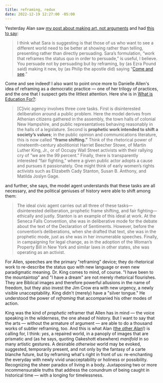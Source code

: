 ```yaml
---
title: reframing, redux
date: 2022-12-19 12:27:00 -05:00
---
```


Yesterday Alan saw [my post about making art, not arguments](https://sarahendren.com/2022/12/19/art-not-argument/) and had [this to say](https://blog.ayjay.org/beyond-persuasion/):

>I think what Sara is suggesting is that those of us who want to see a different world need to be better at showing rather than telling, presenting rather than directly persuading. Sara’s formulation, “work that reframes the status quo in order to persuade,” is useful, I believe. You persuade not by persuading but by reframing, by (as Ezra Pound said) making it new, by (as Philip the apostle did) saying “[Come and see](https://blog.ayjay.org/more-on-invitation/).” 

Come and see indeed! I also want to point once more to Danielle Allen's idea of reframing as a democratic practice — one of her trilogy of practices, and the one that I suspect gets the littlest attention. Here she is in [What is Education For?](https://www.bostonreview.net/forum/danielle-allen-what-is-education-for/):

>[C]ivic agency involves three core tasks. First is disinterested deliberation around a public problem. Here the model derives from Athenian citizens gathered in the assembly, the town halls of colonial New Hampshire, and public representatives behaving reasonably in the halls of a legislature. Second is **prophetic work intended to shift a society’s values**; in the public opinion and communications literature, this is now called **“frame shifting.”** Think of the rhetorical power of nineteenth-century abolitionist Harriet Beecher Stowe, of Martin Luther King, Jr., or of Occupy Wall Street activists with their rallying cry of “we are the 99 percent.” Finally, there is transparently interested “fair fighting,” where a given public actor adopts a cause and pursues it passionately. One might think of early women’s rights activists such as Elizabeth Cady Stanton, Susan B. Anthony, and Matilda Joslyn Gage.

and further, she says, the model agent understands that these tasks are all necessary, and the political geniuses of history were able to shift among them: 

>The ideal civic agent carries out all three of these tasks—disinterested deliberation, prophetic frame shifting, and fair fighting—ethically and justly. Stanton is an example of this ideal at work. At the Seneca Falls Convention, she was in deliberative mode for the debate about the text of the Declaration of Sentiments. However, before the convention’s deliberations, when she drafted that text, she was in the prophetic mode, just as she was in her innumerable speeches. Finally, in campaigning for legal change, as in the adoption of the Woman’s Property Bill in New York and similar laws in other states, she was operating as an activist.

For Allen, speeches are the primary "reframing" device; they do rhetorical work to re-describe the status quo with new language or even new paradigmatic meaning. Dr. King comes to mind, of course. "I have been to the mountaintop" and "I have a dream" are not merely rhetorical flourishes. They are Biblical images and therefore powerful allusions in the name of freedom, but they also invest the Jim Crow era with new urgency, a newly visible unacceptability. King didn't (merely) have a "silver tongue." He understood the power of *reframing* that accompanied his other modes of action.

King was the kind of *prophetic* reframer that Allen has in mind — the voice speaking in the wilderness, the one ahead of history. But I want to say that the arts — without the armature of argument — are able to do a thousand works of subtler reframing, too. And this is what Alan ([the other Alan](https://blog.ayjay.org/beyond-persuasion/)!) is calling for, I think: *yes*, a repaired world, in a panoply of images that are prismatic and (as he says, quoting Oakeshott elsewhere) *manifold* in so many artistic gestures. A desirable *otherwise* world may be evoked, suggested, temporarily present, and not only by the fantasy of a carte blanche future, but by reframing what's right in front of us: re-enchanting the everyday with newly vivid unacceptability or holiness or possibility. Recognizing the sheer paradox of living in a body. Juxtaposing two or more incommensurable truths that address the conundrum of being caught in historical time — with a longing for timelessness.